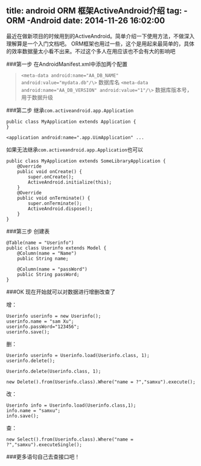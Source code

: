 title: android ORM 框架ActiveAndroid介绍
tag:
	-ORM
	-Android
date: 2014-11-26 16:02:00
---
最近在做新项目的时候用到的ActiveAndroid。简单介绍一下使用方法，不做深入理解算是一个入门文档吧。
ORM框架也用过一些，这个是用起来最简单的，具体的效率数据量太小看不出来。不过这个多人在用应该也不会有大的影响吧
<!--more-->

###第一步
在AndroidManifest.xml中添加两个配置
>`<meta-data android:name="AA_DB_NAME" android:value="mydata.db"/\>`
数据库名
`<meta-data android:name="AA_DB_VERSION" android:value="1"/\>`
数据库版本号，用于数据升级

###第二步
继承`com.activeandroid.app.Application`

<!--java-->

	public class MyApplication extends Application {
	}

	<application android:name=".app.UimApplication" ...

如果无法继承`com.activeandroid.app.Application`也可以

<!--java-->
	
	public class MyApplication extends SomeLibraryApplication {
		@Override
		public void onCreate() {
		    super.onCreate();
		    ActiveAndroid.initialize(this);
		}
		@Override
		public void onTerminate() {
		    super.onTerminate();
		    ActiveAndroid.dispose();
		}
	}

###第三步
创建表
<!--java-->

	@Table(name = "Userinfo")
	public class Userinfo extends Model {
	    @Column(name = "Name")
	    public String name;

	    @Column(name = "passWord")
	    public String passWord;
	}


###OK 现在开始就可以对数据进行增删改查了

增：
<!--java-->

	Userinfo userinfo = new Userinfo();
    userinfo.name = "sam Xu";
    userinfo.passWord="123456";
    userinfo.save();

删：
<!--java-->

	Userinfo userinfo = Userinfo.load(Userinfo.class, 1);
	userinfo.delete();

	Userinfo.delete(Userinfo.class, 1);

	new Delete().from(Userinfo.class).Where("name = ?","samxu").execute();

改：
<!--java-->

	Userinfo info = Userinfo.load(Userinfo.class,1);
    info.name = "samxu";
    info.save();

查：
<!--java-->
	
	new Select().from(Userinfo.class).Where("name = ?","samxu").executeSingle();

###更多语句自己去查接口吧！	
